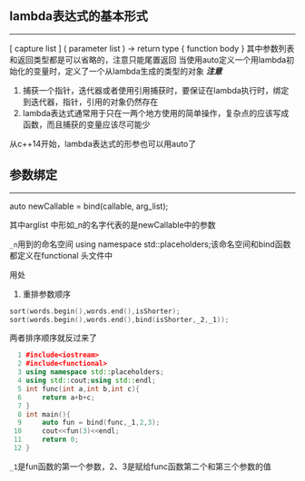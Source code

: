 ##  lambda表达式的基本形式
***
[ capture list ] ( parameter list ) -> return type { function body }
其中参数列表和返回类型都是可以省略的，注意只能尾置返回
当使用auto定义一个用lambda初始化的变量时，定义了一个从lambda生成的类型的对象
***注意***
1. 捕获一个指针，迭代器或者使用引用捕获时，要保证在lambda执行时，绑定到迭代器，指针，引用的对象仍然存在
2. lambda表达式通常用于只在一两个地方使用的简单操作，复杂点的应该写成函数，而且捕获的变量应该尽可能少

从c++14开始，lambda表达式的形参也可以用auto了

## 参数绑定
***
auto newCallable = bind(callable, arg_list);

其中arglist 中形如_n的名字代表的是newCallable中的参数

`_n`用到的命名空间 using namespace std::placeholders;该命名空间和bind函数都定义在functional 头文件中

用处

1. 重排参数顺序
```cpp
sort(words.begin(),words.end(),isShorter);
sort(words.begin(),words.end(),bind(isShorter,_2,_1));
```
两者排序顺序就反过来了

```cpp
  1 #include<iostream>
  2 #include<functional>
  3 using namespace std::placeholders;
  4 using std::cout;using std::endl;
  5 int func(int a,int b,int c){
  6     return a+b+c;
  7 }
  8 int main(){
  9     auto fun = bind(func,_1,2,3);
 10     cout<<fun(3)<<endl;
 11     return 0;
 12 }
```
`_1`是fun函数的第一个参数，2、3是赋给func函数第二个和第三个参数的值